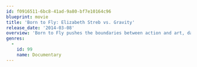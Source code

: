 ```yaml
---
id: f0916511-6bc8-41ad-9a80-bf7e10164c96
blueprint: movie
title: 'Born to Fly: Elizabeth Streb vs. Gravity'
release_date: '2014-03-08'
overview: 'Born to Fly pushes the boundaries between action and art, daring us to join choreographer Elizabeth Streb and her dancers in pursuit of human flight.'
genres:
  -
    id: 99
    name: Documentary
---
```

